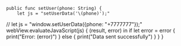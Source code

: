     public func setUser(phone: String) {
        let js = "setUserData('\(phone)');"
//        let js = "window.setUserData({phone: \"+7777777\"});"
        webView.evaluateJavaScript(js) { (result, error) in
            if let error = error {
                print("Error: \(error)")
            } else {
                print("Data sent successfully")
            }
        }
    }
